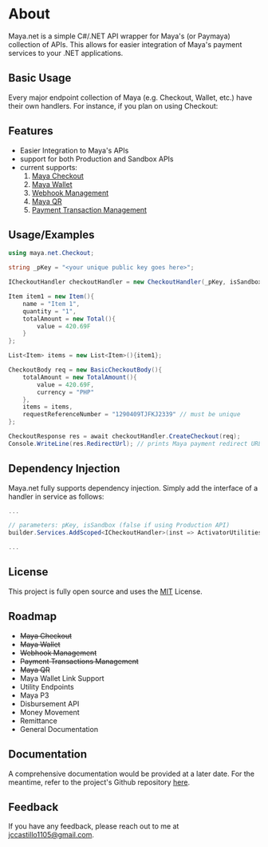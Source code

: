# About
Maya.net is a simple C#/.NET API wrapper for Maya's (or Paymaya) collection of APIs. This allows for easier integration of Maya's payment services to your .NET applications. 

## Basic Usage
Every major endpoint collection of Maya (e.g. Checkout, Wallet, etc.) have their own handlers. For instance, if you plan on using Checkout:


## Features

- Easier Integration to Maya's APIs
- support for both Production and Sandbox APIs
- current supports:
    1. [Maya Checkout]("https://developers.maya.ph/reference/createv1checkout")
    2. [Maya Wallet]("https://developers.maya.ph/reference/createv2singlepayment")
    3. [Webhook Management]("https://developers.maya.ph/reference/createv1webhook-1")
    4. [Maya QR]("https://developers.maya.ph/reference/createdynamicqr")
    5. [Payment Transaction Management]("https://developers.maya.ph/reference/capturev1payment")



## Usage/Examples

```c#
using maya.net.Checkout;

string _pKey = "<your unique public key goes here>";

ICheckoutHandler checkoutHandler = new CheckoutHandler(_pKey, isSandbox = true);

Item item1 = new Item(){
    name = "Item 1",
    quantity = "1",
    totalAmount = new Total(){
        value = 420.69F
    }
};

List<Item> items = new List<Item>(){item1};

CheckoutBody req = new BasicCheckoutBody(){
    totalAmount = new TotalAmount(){
        value = 420.69F,
        currency = "PHP"
    },
    items = items,
    requestReferenceNumber = "1290409TJFKJ2339" // must be unique  
};

CheckoutResponse res = await checkoutHandler.CreateCheckout(req);
Console.WriteLine(res.RedirectUrl); // prints Maya payment redirect URL
```


## Dependency Injection

Maya.net fully supports dependency injection. Simply add the interface of a handler in service as follows:

```c#
...

// parameters: pKey, isSandbox (false if using Production API)
builder.Services.AddScoped<ICheckoutHandler>(inst => ActivatorUtilities.CreateInstance<CheckoutHandler>(inst, builder.Configuration["maya-basic-pk"], false));

...
```


## License

This project is fully open source and uses the [MIT](https://choosealicense.com/licenses/mit/) License.


## Roadmap

- ~~Maya Checkout~~
- ~~Maya Wallet~~
- ~~Webhook Management~~
- ~~Payment Transactions Management~~
- ~~Maya QR~~
- Maya Wallet Link Support
- Utility Endpoints
- Maya P3
- Disbursement API
- Money Movement
- Remittance
- General Documentation

## Documentation

A comprehensive documentation would be provided at a later date. For the meantime, refer to the project's Github repository [here]("https://github.com/Towphe/maya.net").


## Feedback

If you have any feedback, please reach out to me at jccastillo1105@gmail.com.

